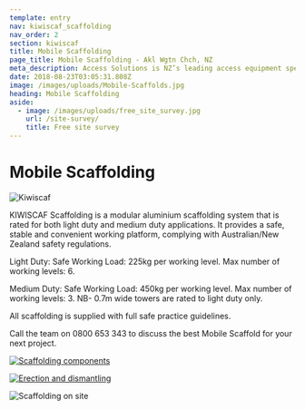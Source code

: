 ```yaml
---
template: entry
nav: kiwiscaf_scaffolding
nav_order: 2
section: kiwiscaf
title: Mobile Scaffolding
page_title: Mobile Scaffolding - Akl Wgtn Chch, NZ
meta_description: Access Solutions is NZ’s leading access equipment specialist. Buy or hire any access machinery from scissor lifts to scaffolding &amp; more - Enquire today
date: 2018-08-23T03:05:31.808Z
image: /images/uploads/Mobile-Scaffolds.jpg
heading: Mobile Scaffolding
aside:
  - image: /images/uploads/free_site_survey.jpg
    url: /site-survey/
    title: Free site survey
---
```


# Mobile Scaffolding

![Kiwiscaf](/images/uploads/kiwiscaf.jpg)

KIWISCAF Scaffolding is a modular aluminium scaffolding system that is rated for both light duty and medium duty applications. It provides a safe, stable and convenient working platform, complying with Australian/New Zealand safety regulations.

Light Duty: Safe Working Load: 225kg per working level. Max number of working levels: 6.

Medium Duty: Safe Working Load: 450kg per working level. Max number of working levels: 3. NB- 0.7m wide towers are rated to light duty only.

All scaffolding is supplied with full safe practice guidelines.

Call the team on 0800 653 343 to discuss the best Mobile Scaffold for your next project.

[![Scaffolding components](/images/uploads/ICON-Scaf_Comp_DL.png)](/images/uploads/Aluminium-Prod-Sheet-v5b.pdf)

[![Erection and dismantling](/images/uploads/ICON-Erect_DL.png)](/images/uploads/dismantling.pdf)

![Scaffolding on site](/images/uploads/Mobile-Scaffolding.jpg)

